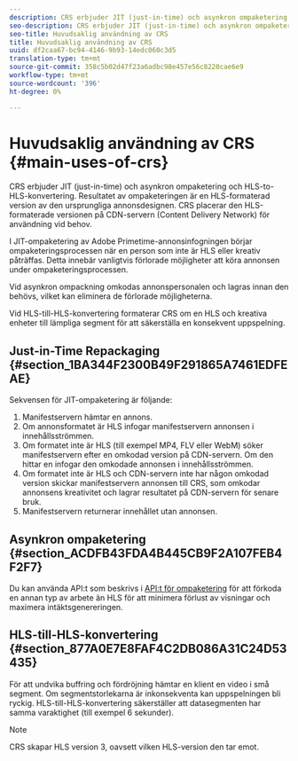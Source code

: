 ```yaml
---
description: CRS erbjuder JIT (just-in-time) och asynkron ompaketering och HLS-to-HLS-konvertering. Resultatet av ompaketeringen är en HLS-formaterad version av den ursprungliga annonsdesignen. CRS placerar den HLS-formaterade versionen på CDN-servern (Content Delivery Network) för användning vid behov.
seo-description: CRS erbjuder JIT (just-in-time) och asynkron ompaketering och HLS-to-HLS-konvertering. Resultatet av ompaketeringen är en HLS-formaterad version av den ursprungliga annonsdesignen. CRS placerar den HLS-formaterade versionen på CDN-servern (Content Delivery Network) för användning vid behov.
seo-title: Huvudsaklig användning av CRS
title: Huvudsaklig användning av CRS
uuid: df2caa67-bc94-4146-9b93-14edc060c3d5
translation-type: tm+mt
source-git-commit: 358c5b02d47f23a6adbc98e457e56c8220cae6e9
workflow-type: tm+mt
source-wordcount: '396'
ht-degree: 0%

---
```



# Huvudsaklig användning av CRS {#main-uses-of-crs}

CRS erbjuder JIT (just-in-time) och asynkron ompaketering och HLS-to-HLS-konvertering. Resultatet av ompaketeringen är en HLS-formaterad version av den ursprungliga annonsdesignen. CRS placerar den HLS-formaterade versionen på CDN-servern (Content Delivery Network) för användning vid behov.

I JIT-ompaketering av Adobe Primetime-annonsinfogningen börjar ompaketeringsprocessen när en person som inte är HLS eller kreativ påträffas. Detta innebär vanligtvis förlorade möjligheter att köra annonsen under ompaketeringsprocessen.

Vid asynkron ompackning omkodas annonspersonalen och lagras innan den behövs, vilket kan eliminera de förlorade möjligheterna.

Vid HLS-till-HLS-konvertering formaterar CRS om en HLS och kreativa enheter till lämpliga segment för att säkerställa en konsekvent uppspelning.

## Just-in-Time Repackaging {#section_1BA344F2300B49F291865A7461EDFEAE}

Sekvensen för JIT-ompaketering är följande:

1. Manifestservern hämtar en annons.
1. Om annonsformatet är HLS infogar manifestservern annonsen i innehållsströmmen.
1. Om formatet inte är HLS (till exempel MP4, FLV eller WebM) söker manifestservern efter en omkodad version på CDN-servern. Om den hittar en infogar den omkodade annonsen i innehållsströmmen.
1. Om formatet inte är HLS och CDN-servern inte har någon omkodad version skickar manifestservern annonsen till CRS, som omkodar annonsens kreativitet och lagrar resultatet på CDN-servern för senare bruk.
1. Manifestservern returnerar innehållet utan annonsen.

## Asynkron ompaketering {#section_ACDFB43FDA4B445CB9F2A107FEB4F2F7}

Du kan använda API:t som beskrivs i [API:t för ompaketering](../creative-repackaging-service/api-repackage.md) för att förkoda en annan typ av arbete än HLS för att minimera förlust av visningar och maximera intäktsgenereringen.

## HLS-till-HLS-konvertering {#section_877A0E7E8FAF4C2DB086A31C24D53435}

För att undvika buffring och fördröjning hämtar en klient en video i små segment. Om segmentstorlekarna är inkonsekventa kan uppspelningen bli ryckig. HLS-till-HLS-konvertering säkerställer att datasegmenten har samma varaktighet (till exempel 6 sekunder).

>[!NOTE]
>
>CRS skapar HLS version 3, oavsett vilken HLS-version den tar emot.